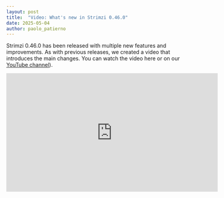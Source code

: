 ```yaml
---
layout: post
title:  "Video: What's new in Strimzi 0.46.0"
date: 2025-05-04
author: paolo_patierno
---
```


Strimzi 0.46.0 has been released with multiple new features and improvements.
As with previous releases, we created a video that introduces the main changes.
You can watch the video here or on our [YouTube channel](https://youtu.be/gyMhax_iP8w)).

<!--more-->

<iframe width="560" height="315" src="https://www.youtube.com/embed/gyMhax_iP8w" frameborder="0" allow="accelerometer; autoplay; encrypted-media; gyroscope; picture-in-picture" allowfullscreen></iframe>
